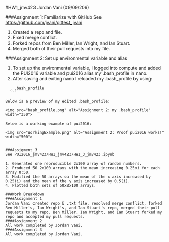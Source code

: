 #HW1_jmv423
Jordan Vani (09/09/206)

###Assignment 1: Familiarize with GitHub
See https://github.com/jvani/gittest_jvani

1. Created a repo and file.
2. Fixed merge conflict.
3. Forked repos from Ben Miller, Ian Wright, and Ian Stuart.
4. Merged both of their pull requests into my file.

###Assignment 2: Set up environmental variable and alias
1. To set up the environmental variable, I logged into compute and added the PUI2016 variable and pui2016 alias my .bash_profile in nano. 
2. After saving and exiting nano I reloaded my .bash_profile by using:
  ```
	. .bash_profile 
	```

Below is a preview of my edited .bash_profile:	

<img src="bash_profile.png" alt="Assignment 2: my .bash_profile" width="350">	

Below is a working example of pui2016: 

<img src="WorkingExample.png" alt="Assignment 2: Proof pui2016 works!" width="500">


###Assigment 3
See PUI2016_jmv423/HW1_jmv423/HW1_3_jmv423.ipynb

1. Generated one reproducible 2x100 array of random numbers.
2. Produced 50 2x100 arrays with the mean increasing 0.25xi for each array 0:50.
3. Modified the 50 arrays so the mean of the x axis increased by 0.25(i) and the mean of the y axis increased by 0.5(i).
4. Plotted both sets of 50x2x100 arrays.

###Work Breakdown
####Assignment 1
Jordan Vani created repo & .txt file, resolved merge conflict, forked Ben Miller's, Ian Wright's, and Ian Stuart's repo, merged their pull requests to my repo. Ben Miller, Ian Wright, and Ian Stuart forked my repo and accepted my pull requests.
####Assignment 2
All work completed by Jordan Vani.
####Assignment 3
All work completed by Jordan Vani.

